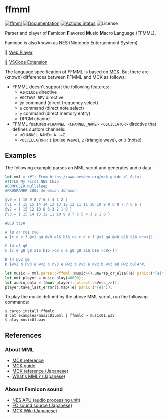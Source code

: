 ffmml
=====

[![ffmml](https://img.shields.io/crates/v/ffmml.svg)](https://crates.io/crates/ffmml)
[![Documentation](https://docs.rs/ffmml/badge.svg)](https://docs.rs/ffmml)
[![Actions Status](https://github.com/sile/ffmml/workflows/CI/badge.svg)](https://github.com/sile/ffmml/actions)
![License](https://img.shields.io/crates/l/ffmml)

Parser and player of **F**amicon **F**lavored **M**usic **M**acro **L**anguage (FFMML).

Famicon is also known as NES (Nintendo Entertainment System).

🎵 [Web Player][demo]

:memo: [VSCode Extension](https://marketplace.visualstudio.com/items?itemName=sile.ffmml)

The language specification of FFMML is based on [MCK].
But there are (known) differences between FFMML and MCK as follows:

- FFMML doesn't support the following features:
  - `#INCLUDE` directive
  - `#OCTAVE-REV` directive
  - `@n` command (direct frequency select)
  - `n` command (direct note select)
  - `y` command (direct memory entry)
  - DPCM channel
- FFMML features `#CHANNEL <CHANNEL_NAME> <OSCILLATOR>` directive that defines custom channels:
  - `<CHANNEL_NAME>`: `A..=Z`
  - `<OSCILLATOR>`: `1` (pulse wave), `2` (triangle wave), or `3` (noise)

[MCK]: https://www.nesdev.org/mckc-e.txt

Examples
--------

The following example parses an MML script and generates audio data:
```rust
let mml = r#"; From https://www.nesdev.org/mck_guide_v1.0.txt
#TITLE My First NES Chip
#COMPOSER Nullsleep
#PROGRAMER 2003 Jeremiah Johnson

@v0 = { 10 9 8 7 6 5 4 3 2 }
@v1 = { 15 15 14 14 13 13 12 12 11 11 10 10 9 9 8 8 7 7 6 6 }
@v2 = { 15 12 10 8 6 3 2 1 0 }
@v3 = { 15 14 13 12 11 10 9 8 7 6 5 4 3 2 1 0 }

ABCD t150

A l8 o4 @01 @v0
A [c d e f @v1 g4 @v0 a16 b16 >c c d e f @v1 g4 @v0 a16 b16 >c<<]2

C l4 o3 q6
C [c e g8 g8 a16 b16 >c8 c e g8 g8 a16 b16 >c8<<]4

D l4 @v2 @0
D [@v2 b @v3 e @v2 b @v3 e @v2 b @v3 e @v2 b @v3 e8 @v2 b8]4"#;

let music = mml.parse::<ffmml::Music>().unwrap_or_else(|e| panic!("{e}"));
let mut player = music.play(48000);
let audio_data = (&mut player).collect::<Vec<_>>();
player.take_last_error().map(|e| panic!("{e}"));
```

To play the music defined by the above MML script, run the following commands:
```console
$ cargo install ffmmlc
$ cat examples/music01.mml | ffmmlc > music01.wav
$ play music01.wav
```

References
----------

### About MML

- [MCK reference](https://www.nesdev.org/mckc-e.txt)
- [MCK guide](https://www.nesdev.org/mck_guide_v1.0.txt)
- [MCK reference (Japanese)](https://wikiwiki.jp/mck/MML%E3%83%AA%E3%83%95%E3%82%A1%E3%83%AC%E3%83%B3%E3%82%B9)
- [What's MML? (Japanese)](https://geolog.mydns.jp/www.geocities.co.jp/Playtown-Denei/9628/whatsmml.html)

### Abount Famicon sound

- [NES APU (audio processing unit)](https://www.nesdev.org/wiki/APU)
- [FC sound source (Japanese)](https://dic.nicovideo.jp/t/a/fc%E9%9F%B3%E6%BA%90)
- [MCK Wiki (Japanese)](https://wikiwiki.jp/mck/%E3%83%95%E3%82%A1%E3%83%9F%E3%82%B3%E3%83%B3%E9%9F%B3%E6%BA%90%E8%A9%B3%E7%B4%B0)

[demo]: https://sile.github.io/ffmml/?mml=%3B+From+https%3A%2F%2Fwww.nesdev.org%2Fmck_guide_v1.0.txt%0A%23TITLE+My+First+NES+Chip%0A%23COMPOSER+Nullsleep%0A%23PROGRAMER+2003+Jeremiah+Johnson%0A%0A%40v0+%3D+%7B+10+9+8+7+6+5+4+3+2+%7D%0A%40v1+%3D+%7B+15+15+14+14+13+13+12+12+11+11+10+10+9+9+8+8+7+7+6+6+%7D%0A%40v2+%3D+%7B+15+12+10+8+6+3+2+1+0+%7D%0A%40v3+%3D+%7B+15+14+13+12+11+10+9+8+7+6+5+4+3+2+1+0+%7D%0A%0AABCD+t150%0A%0AA+l8+o4+%4001+%40v0%0AA+%5Bc+d+e+f+%40v1+g4+%40v0+a16+b16+%3Ec+c+d+e+f+%40v1+g4+%40v0+a16+b16+%3Ec%3C%3C%5D2%0A%0AC+l4+o3+q6%0AC+%5Bc+e+g8+g8+a16+b16+%3Ec8+c+e+g8+g8+a16+b16+%3Ec8%3C%3C%5D4%0A%0AD+l4+%40v2+%400%0AD+%5B%40v2+b+%40v3+e+%40v2+b+%40v3+e+%40v2+b+%40v3+e+%40v2+b+%40v3+e8+%40v2+b8%5D4
